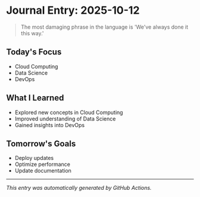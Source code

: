 # Journal Entry: 2025-10-12

> The most damaging phrase in the language is 'We've always done it this way.'

## Today's Focus
- Cloud Computing
- Data Science
- DevOps

## What I Learned
- Explored new concepts in Cloud Computing
- Improved understanding of Data Science
- Gained insights into DevOps

## Tomorrow's Goals
- Deploy updates
- Optimize performance
- Update documentation

---
*This entry was automatically generated by GitHub Actions.*